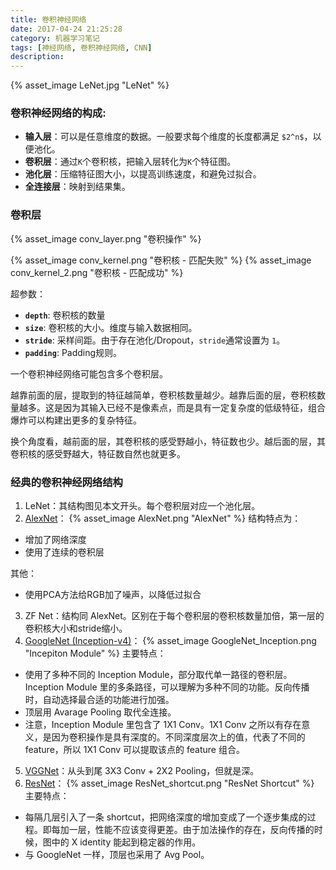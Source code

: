 ```yaml
---
title: 卷积神经网络
date: 2017-04-24 21:25:28
category: 机器学习笔记
tags: [神经网络, 卷积神经网络, CNN]
description:
---
```


{% asset_image LeNet.jpg "LeNet" %}
<!-- more -->


### 卷积神经网络的构成:

- **输入层**：可以是任意维度的数据。一般要求每个维度的长度都满足 `$2^n$`，以便池化。
- **卷积层**：通过`K`个卷积核，把输入层转化为`K`个特征图。
- **池化层**：压缩特征图大小，以提高训练速度，和避免过拟合。
- **全连接层**：映射到结果集。

### 卷积层

{% asset_image conv_layer.png "卷积操作" %}

{% asset_image conv_kernel.png "卷积核 - 匹配失败" %}
{% asset_image conv_kernel_2.png "卷积核 - 匹配成功" %}

超参数：
- **`depth`**: 卷积核的数量
- **`size`**: 卷积核的大小。维度与输入数据相同。
- **`stride`**: 采样间距。由于存在池化/Dropout，`stride`通常设置为 `1`。
- **`padding`**: Padding规则。

一个卷积神经网络可能包含多个卷积层。

越靠前面的层，提取到的特征越简单，卷积核数量越少。越靠后面的层，卷积核数量越多。这是因为其输入已经不是像素点，而是具有一定复杂度的低级特征，组合爆炸可以构建出更多的复杂特征。

换个角度看，越前面的层，其卷积核的感受野越小，特征数也少。越后面的层，其卷积核的感受野越大，特征数自然也就更多。

### 经典的卷积神经网络结构

1. LeNet：其结构图见本文开头。每个卷积层对应一个池化层。
2. [AlexNet](http://papers.nips.cc/paper/4824-imagenet-classification-with-deep-convolutional-neural-networks.pdf)：
  {% asset_image AlexNet.png "AlexNet" %}
  结构特点为：
  - 增加了网络深度
  - 使用了连续的卷积层

  其他：
  - 使用PCA方法给RGB加了噪声，以降低过拟合
3. ZF Net：结构同 AlexNet。区别在于每个卷积层的卷积核数量加倍，第一层的卷积核大小和stride缩小。
4. [GoogleNet (Inception-v4)](https://arxiv.org/pdf/1602.07261.pdf)：
  {% asset_image GoogleNet_Inception.png "Incepiton Module" %}
  主要特点：
  - 使用了多种不同的 Inception Module，部分取代单一路径的卷积层。Inception Module 里的多条路径，可以理解为多种不同的功能。反向传播时，自动选择最合适的功能进行加强。
  - 顶层用 Avarage Pooling 取代全连接。
  - 注意，Inception Module 里包含了 1X1 Conv。1X1 Conv 之所以有存在意义，是因为卷积操作是具有深度的。不同深度层次上的值，代表了不同的feature，所以 1X1 Conv 可以提取该点的 feature 组合。
5. [VGGNet](http://www.robots.ox.ac.uk/~vgg/research/very_deep/)：从头到尾 3X3 Conv + 2X2 Pooling，但就是深。
6. [ResNet](https://arxiv.org/abs/1512.03385)：
  {% asset_image ResNet_shortcut.png "ResNet Shortcut" %}
  主要特点：
  - 每隔几层引入了一条 shortcut，把网络深度的增加变成了一个逐步集成的过程。即每加一层，性能不应该变得更差。由于加法操作的存在，反向传播的时候，图中的 X identity 能起到稳定器的作用。
  - 与 GoogleNet 一样，顶层也采用了 Avg Pool。

